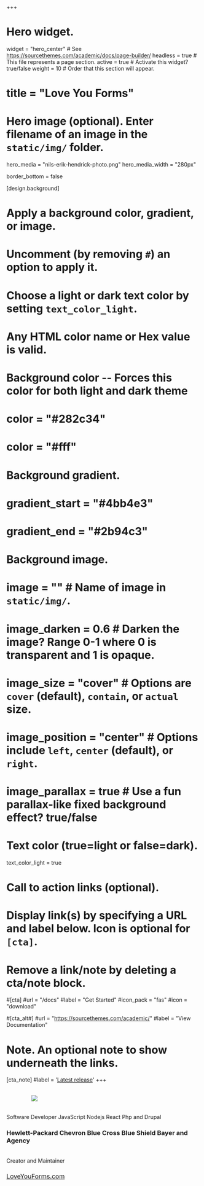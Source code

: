 +++
# Hero widget.
widget = "hero_center"  # See https://sourcethemes.com/academic/docs/page-builder/
headless = true  # This file represents a page section.
active = true  # Activate this widget? true/false
weight = 10  # Order that this section will appear.

# title = "Love You Forms"

# Hero image (optional). Enter filename of an image in the `static/img/` folder.
hero_media = "nils-erik-hendrick-photo.png"
hero_media_width = "280px"

border_bottom = false

[design.background]
  # Apply a background color, gradient, or image.
  #   Uncomment (by removing `#`) an option to apply it.
  #   Choose a light or dark text color by setting `text_color_light`.
  #   Any HTML color name or Hex value is valid.

  # Background color -- Forces this color for both light and dark theme
  # color = "#282c34"
  # color = "#fff"

  # Background gradient.
  # gradient_start = "#4bb4e3"
  # gradient_end = "#2b94c3"
  
  # Background image.
  # image = ""  # Name of image in `static/img/`.
  # image_darken = 0.6  # Darken the image? Range 0-1 where 0 is transparent and 1 is opaque.
  # image_size = "cover"  #  Options are `cover` (default), `contain`, or `actual` size.
  # image_position = "center"  # Options include `left`, `center` (default), or `right`.
  # image_parallax = true  # Use a fun parallax-like fixed background effect? true/false
  
  # Text color (true=light or false=dark).
  text_color_light = true

# Call to action links (optional).
#   Display link(s) by specifying a URL and label below. Icon is optional for `[cta]`.
#   Remove a link/note by deleting a cta/note block.
#[cta]
  #url = "/docs"
  #label = "Get Started"
  #icon_pack = "fas"
  #icon = "download"
  
#[cta_alt#]
  #url = "https://sourcethemes.com/academic/"
  #label = "View Documentation"

# Note. An optional note to show underneath the links.
[cta_note]
  #label = '<a class="js-github-release" href="https://sourcethemes.com/academic/updates" data-repo="gcushen/hugo-academic">Latest release<!-- V --></a>'
+++
<!-- <h1><strong>Nils 'Erik' Hendrick</strong></h1> -->
<div style="max-width: 375px; margin:2rem auto;">
  <img src="/img/nils-erik-hendrick-name-white.svg" />
</div>

<div class="hero-title-2">
  Software Developer 
  <span class="highlight primary3">JavaScript</span>
  <span class="highlight primary3">Nodejs</span>
  <span class="highlight primary3">React</span>
  Php and Drupal
</div>
<h3>
  <span class="highlight primary3">Hewlett-Packard</span>
  <span class="highlight primary3">Chevron</span>
  <span class="highlight primary3 nobreak">Blue Cross Blue Shield</span>
  <span class="highlight primary3">Bayer</span>
  <span class="highlight primary3">and Agency</span>
</h3>
<br>

<!-- <p class="hero-text">(static sites love this app)</p> -->

<!-- <p class="hero-title-2"><strong><u>Google Sheets Sync</u> + <u>Email Notifications</u></strong></p> -->
<div class="hero-title-2">Creator and Maintainer</div>

<h3>
  <a href="https://loveyouforms.com" target="_blank" rel="noopener" class="highlight" style="font-weight: normal;">LoveYouForms.com</a>
</h3>
<br>
<a href="https://github.com/LoveYoufyi" target="_blank" rel="noopener"><i class="fab fa-github" style="font-size:2.5rem;"></i></a>


<!--
<br>
<div class="hero-title-2" style="margin:1rem 0 -1rem 0;">Select JavaScript Skills</div>
-->

<!--
<ul class="network-icon" aria-hidden="true">
  <li><a href="mailto:erik@loveyou.fyi"><i class="fas fa-envelope big-icon"></i></a></li>
  <li><a href="https://twitter.com/loveyoufyi" target="_blank" rel="noopener"><i class="fab fa-twitter big-icon"></i></a></li>
  <li><a href="https://github.com/LoveYoufyi" target="_blank" rel="noopener"><i class="fab fa-github big-icon"></i></a></li>
</ul>
-->
<!--
<h1>Creator and Maintainer</h1>
<h2 style="margin-top:0;">
  <a href="https://loveyouforms.com" class="highlight">LoveYouForms.com</a>
</h2>
-->
<!-- <span class="hero-text">Built with: <u>Firebase</u>, <u>Google Sheets</u>, and your <u>favorite SMTP email provider</u></span> -->
